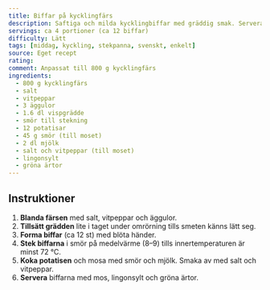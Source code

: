 ```yaml
---
title: Biffar på kycklingfärs
description: Saftiga och milda kycklingbiffar med gräddig smak. Serveras gärna med potatismos, lingonsylt och ärtor.
servings: ca 4 portioner (ca 12 biffar)
difficulty: Lätt
tags: [middag, kyckling, stekpanna, svenskt, enkelt]
source: Eget recept
rating: 
comment: Anpassat till 800 g kycklingfärs
ingredients:
  - 800 g kycklingfärs
  - salt
  - vitpeppar
  - 3 äggulor
  - 1.6 dl vispgrädde
  - smör till stekning
  - 12 potatisar
  - 45 g smör (till moset)
  - 2 dl mjölk
  - salt och vitpeppar (till moset)
  - lingonsylt
  - gröna ärtor
---
```


## Instruktioner

1. **Blanda färsen** med salt, vitpeppar och äggulor.  
2. **Tillsätt grädden** lite i taget under omrörning tills smeten känns lätt seg.  
3. **Forma biffar** (ca 12 st) med blöta händer.  
4. **Stek biffarna** i smör på medelvärme (8–9) tills innertemperaturen är minst 72 °C.  
5. **Koka potatisen** och mosa med smör och mjölk. Smaka av med salt och vitpeppar.  
6. **Servera** biffarna med mos, lingonsylt och gröna ärtor.
